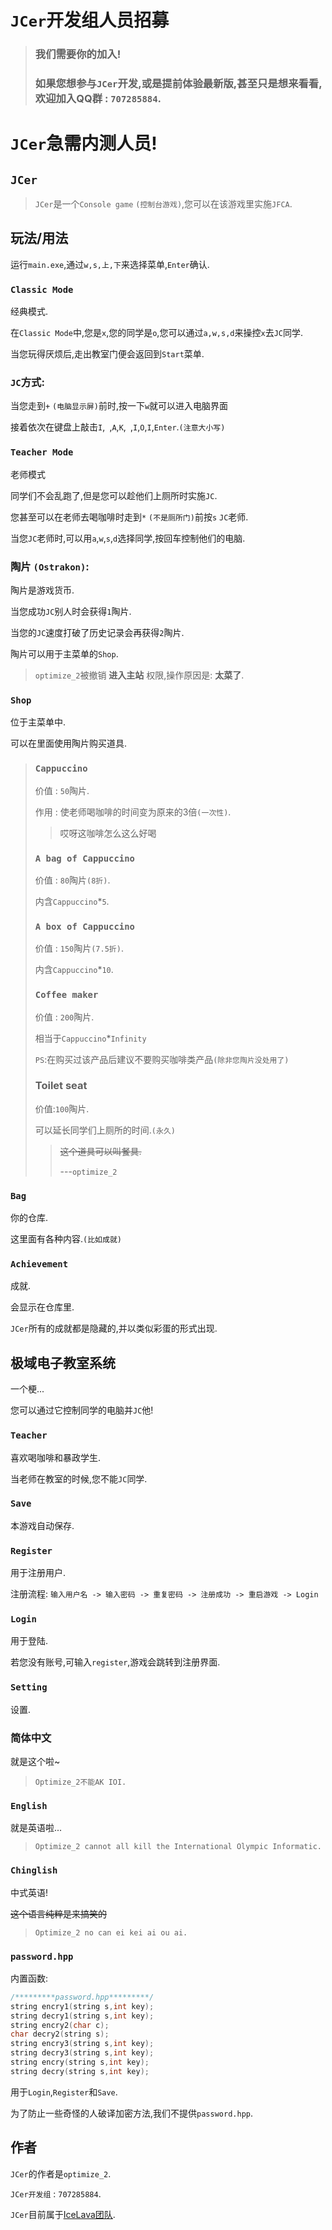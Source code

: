 # `JCer`开发组人员招募

>### 我们需要你的加入!
>
>### 如果您想参与`JCer`开发,或是提前体验最新版,甚至只是想来看看,欢迎加入QQ群 : `707285884`.

# `JCer`急需内测人员!

## `JCer`

> `JCer`是一个`Console game` `(控制台游戏)`,您可以在该游戏里实施`JFCA`.

## 玩法/用法

运行`main.exe`,通过`w,s,上,下`来选择菜单,`Enter`确认.

### `Classic Mode`

经典模式.

在`Classic Mode`中,您是`x`,您的同学是`o`,您可以通过`a,w,s,d`来操控`x`去`JC`同学.

当您玩得厌烦后,走出教室门便会返回到`Start`菜单.

### `JC`方式:

当您走到`+` `(电脑显示屏)`前时,按一下`w`就可以进入电脑界面

接着依次在键盘上敲击`I`,` `,`A`,`K`,` `,`I`,`O`,`I`,`Enter`.`(注意大小写)`

### `Teacher Mode`

老师模式

同学们不会乱跑了,但是您可以趁他们上厕所时实施`JC`.

您甚至可以在老师去喝咖啡时走到`*` `(不是厕所门)`前按`s` `JC`老师.

当您`JC`老师时,可以用`a`,`w`,`s`,`d`选择同学,按回车控制他们的电脑.

### 陶片 `(Ostrakon)`:

陶片是游戏货币.

当您成功`JC`别人时会获得`1`陶片.

当您的`JC`速度打破了历史记录会再获得`2`陶片.

陶片可以用于主菜单的`Shop`.

>`optimize_2`被撤销 **进入主站** 权限,操作原因是: **太菜了**.

### `Shop`

位于主菜单中.

可以在里面使用陶片购买道具.

>### `Cappuccino`
>
>价值 : `50`陶片.
>
>作用 : 使老师喝咖啡的时间变为原来的3倍`(一次性)`.
>
>>哎呀这咖啡怎么这么好喝
>
>### `A bag of Cappuccino`
>
>价值 : `80`陶片`(8折)`.
>
>内含`Cappuccino`*`5`.
>
>### `A box of Cappuccino`
>
>价值 : `150`陶片`(7.5折)`.
>
>内含`Cappuccino`*`10`.
>
>### `Coffee maker`
>
>价值 : `200`陶片.
>
>相当于`Cappuccino`*`Infinity`
>
>`PS`:在购买过该产品后建议不要购买咖啡类产品`(除非您陶片没处用了)`
>
>### Toilet seat
>
>价值:`100`陶片.
>
>可以延长同学们上厕所的时间.`(永久)`
>
>>~~这个道具可以叫餐具.~~
>>
>>---`optimize_2`

### `Bag`

你的仓库.

这里面有各种内容.`(比如成就)`

### `Achievement`

成就.

会显示在仓库里.

`JCer`所有的成就都是隐藏的,并以类似彩蛋的形式出现.

## 极域电子教室系统

一个梗...

您可以通过它控制同学的电脑并`JC`他!

### `Teacher`

喜欢喝咖啡和暴政学生.

当老师在教室的时候,您不能`JC`同学.

### `Save`

本游戏自动保存.

### `Register`

用于注册用户.

注册流程: `输入用户名 -> 输入密码 -> 重复密码 -> 注册成功 -> 重启游戏 -> Login`

### `Login`

用于登陆.

若您没有账号,可输入`register`,游戏会跳转到注册界面.

### `Setting`

设置.

### 简体中文

就是这个啦~

>`Optimize_2不能AK IOI.`

### `English`

就是英语啦...

>`Optimize_2 cannot all kill the International Olympic Informatic.`

### `Chinglish`

中式英语!

~~这个语言纯粹是来搞笑的~~

>`Optimize_2 no can ei kei ai ou ai.`

### `password.hpp`

内置函数:

```cpp
/*********password.hpp*********/
string encry1(string s,int key);
string decry1(string s,int key);
string encry2(char c);
char decry2(string s);
string encry3(string s,int key);
string decry3(string s,int key);
string encry(string s,int key);
string decry(string s,int key);
```

用于`Login`,`Register`和`Save`.

为了防止一些奇怪的人破译加密方法,我们不提供`password.hpp`.

## 作者

`JCer`的作者是`optimize_2`.

`JCer开发组` : `707285884`.

`JCer`目前属于[IceLava团队](http://icelava.top).